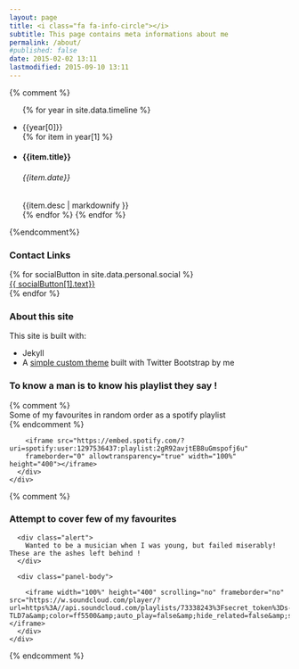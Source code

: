 ```yaml
---
layout: page
title: <i class="fa fa-info-circle"></i>
subtitle: This page contains meta informations about me
permalink: /about/
#published: false
date: 2015-02-02 13:11
lastmodified: 2015-09-10 13:11
---
```


{% comment %}
<ul class="timeline-left">

  {% for year in site.data.timeline  %}
    <li><div class="timeline-badge success">{{year[0]}}</div></li>
    {% for item in year[1] %}
    <li>
      <div class="timeline-panel">
        <div class="timeline-heading">
          <h4 class="timeline-title">{{item.title}}</h4>
          <h6><i class="fa fa-clock-o"></i><time> {{item.date}} </time></h6>
        </div>
        <div class="timeline-body">{{item.desc | markdownify }}</div>
      </div>
    </li>
    {% endfor %}
  {% endfor %}

</ul>
{%endcomment%}



<div class="row">
  <div class="col-md-6">
    <div class="panel panel-primary ">
          <div class="panel-heading">
            <h3 class="panel-title">Contact Links</h3>
          </div>
          <div class="panel-body">
            {% for socialButton in site.data.personal.social %}
            <div class="col-xs-6 col-md-6 col-lg-6 social-btn-holder">
              <a title="{{socialButton[0]}}" class="btn btn-social btn-block {{ socialButton[1].btnClass }}" target="_BLANK" href="{{ socialButton[1].url }}">
                <i class="fa {{socialButton[1].logo}}"></i> {{ socialButton[1].text}} </a>
              </div>
              {% endfor %}
            </div>
          </div>
  </div>
  <div class="col-md-6">
    <div class="panel panel-primary">
          <div class="panel-heading">
            <h3 class="panel-title">About this site</h3>
          </div>
          <div class="panel-body">
              This site is built with:
              <ul class="">
                <li><a href="http://jekyllrb.com/"></a>Jekyll</li>
                <li>A <a target="_BLANK" href="https://github.com/itsrifat/rifyll">simple custom theme</a> built with Twitter Bootstrap by me</li>
              </ul>
          </div>
        </div>
  </div>
</div>
<div class="row">
  <div class="col-md-6">
    <div class="panel panel-primary">
      <div class="panel-heading">
        <h3 class="panel-title">To know a man is to know his playlist they say !</h3>
      </div>
      {% comment %}
      <div class="alert">
        Some of my favourites in random order as a spotify playlist
      </div>
      {% endcomment %}
      <div class="panel-body">

        <iframe src="https://embed.spotify.com/?uri=spotify:user:1297536437:playlist:2gR92avjtEB8uGmspofj6u"
        frameborder="0" allowtransparency="true" width="100%" height="400"></iframe>
      </div>
    </div>
  </div>
  {% comment %}
  <div class="col-md-6">
    <div class="panel panel-primary">
      <div class="panel-heading">
        <h3 class="panel-title"> Attempt to cover few of my favourites </h3>
      </div>
      
      <div class="alert">
        Wanted to be a musician when I was young, but failed miserably! These are the ashes left behind !
      </div>
      
      <div class="panel-body">

        <iframe width="100%" height="400" scrolling="no" frameborder="no" src="https://w.soundcloud.com/player/?url=https%3A//api.soundcloud.com/playlists/73338243%3Fsecret_token%3Ds-TLD7a&amp;color=ff5500&amp;auto_play=false&amp;hide_related=false&amp;show_comments=true&amp;show_user=true&amp;show_reposts=false"></iframe>
      </div>
    </div>
  </div>
  {% endcomment %}
</div>
